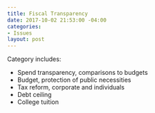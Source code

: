 ```yaml
---
title: Fiscal Transparency
date: 2017-10-02 21:53:00 -04:00
categories:
- Issues
layout: post
---
```


Category includes:
* Spend transparency, comparisons to budgets
* Budget, protection of public necessities
* Tax reform, corporate and individuals
* Debt ceiling
* College tuition